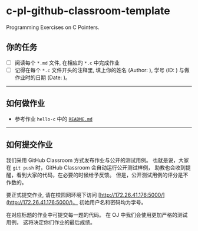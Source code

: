 # c-pl-github-classroom-template

Programming Exercises on C Pointers.

## 你的任务

- [ ] 阅读每个 `*.md` 文件, 在相应的 `*.c` 中完成作业
- [ ] 记得在每个 `*.c` 文件开头的注释里, 填上你的姓名 (Author: ), 学号 (ID: ) 与做作业时的日期 (Date: )。

---

## 如何做作业

- 参考作业 `hello-c` 中的 [`README.md`](https://github.com/courses-at-nju-by-hfwei/hello-c)

---

## 如何提交作业
我们采用 GitHub Classroom 方式发布作业与公开的测试用例。
也就是说，大家在 `git push` 时，GitHub Classroom 会自动运行公开测试样例，
助教也会收到提醒，看到大家的代码，在必要的时候给予反馈。
但是，公开测试用例的评分是不作数的。

要正式提交作业, 请在校园网环境下访问 [http://172.26.41.176:5000/](http://172.26.41.176:5000/)，
初始用户名和密码均为学号。

在对应标题的作业中可提交每一题的代码。
在 OJ 中我们会使用更加严格的测试用例， 这将决定你们作业的最后成绩。
